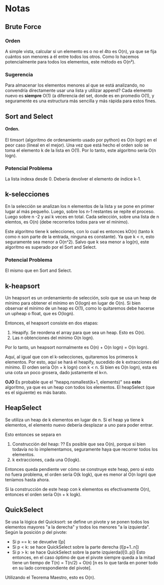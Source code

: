 # Notas

## Brute Force

### Orden
A simple vista, calcular si un elemento es o no el 4to es O(n), ya que se fija cuántos son menores a él entre todos los otros. Como lo hacemos potencialmente para todos los elementos, este método es O(n²).

### Sugerencia
Para almacenar los elementos menores al que se está analizando, no convendría directamente usar una lista y utilizar append? Cada elemento nuevo es **siempre** O(1) (a diferencia del set, donde es en promedio O(1), y seguramente es una estructura más sencilla y más rápida para estos fines.

## Sort and Select

#### Orden.
El timsort (algoritmo de ordenamiento usado por python) es O(n logn) en el peor caso (lineal en el mejor). Una vez que está hecho el orden solo se toma el elemento k de la lista en O(1). Por lo tanto, este algoritmo sería O(n logn).

### Potencial Problema
La lista indexa desde 0. Debería devolver el elemento de índice k-1.

## k-selecciones

En la selección se analizan los n elementos de la lista y se pone en primer lugar al más pequeño. Luego, sobre los n-1 restantes se repite el proceso. Luego sobre n -2 y así k veces en total. Cada selección, sobre una lista de n elemtos, es O(n) (debe recorrerlos todos para ver el mínimo).

Este algoritmo tiene k selecciones, con lo cual es entonces kO(n) (tanto k como n son parte de la entrada, ninguna es constante). Ya que k < n, esto seguramente sea menor a O(n^2). Salvo que k sea menor a log(n), este algoritmo es superado por el Sort and Select.

### Potencial Problema
El mismo que en Sort and Select.

## k-heapsort

Un heapsort es un ordenamiento de selección, solo que se usa un heap de mínimo para obtener el mínimo en O(logn) en lugar de O(n). Si bien observar el mínimo de un heap es O(1), como lo quitaremos debe hacerse un upheap o float, que es O(logn).

Entonces, el heapsort consiste en dos etapas:

1. Heapify. Se reordena el array para que sea un heap. Esto es O(n).
2. Las n obtenciones del mínimo O(n logn).

Por lo tanto, un heapsort normalmente es O(n) + O(n logn) = O(n logn).

Aquí, al igual que con el k-selecciones, quitaremos los primeros k elementos. Por esto, aquí se hará el heapify, sucedido de k extracciones del mínimo. El orden sería O(n + k logn) con k < n. Si bien es O(n logn), esta es una cota un poco grosera, dado justamente el k<n.

**OJO** Es probable que el "heapq.nsmallest(k+1, elements)" sea **este** algoritmo, ya que es un heap con todos los elementos. El heapSelect (que es el siguiente) es más barato.

## HeapSelect
Se utiliza un heap de k elementos en lugar de n. Si el heap ya tiene k elementos, el elemento nuevo debería desplazar a uno para poder entrar.

Esto entonces se separa en
1. Construcción del heap: ?? Es posible que sea O(n), porque si bien todavía no lo implementamos, seguramente haya que recorrer todos los elementos.
2. k extracciones, cada una O(logk).

Entonces queda pendiente ver cómo se construye este heap, pero si esto no fuera problema, el orden sería O(k logk), que es menor al O(n logn) que teníamos hasta ahora.

Si la construcción de este heap con k elementos es efectivamente O(n), entonces el orden sería O(n + k logk).

## QuickSelect
Se usa la lógica del Quicksort: se define un pivote y se ponen todos los elementos mayores "a la derecha" y todos los menores "a la izquierda". Según la posición p del pivote:
- Si p == k: se devuelve l[p]
- Si p < k: se hace QuickSelect sobre la parte derecha (l[p+1..n])
- Si p > k: se hace QuickSelect sobre la parte izquierda(l[0..p])
Esto entonces, en el caso óptimo de que el pivote siempre queda a la mitad tiene un tiempo de T(n) = T(n/2) + O(n) [n es lo que tarda en poner todo en su lado correspondiente del pivote].

Utilizando el Teorema Maestro, esto es O(n).
